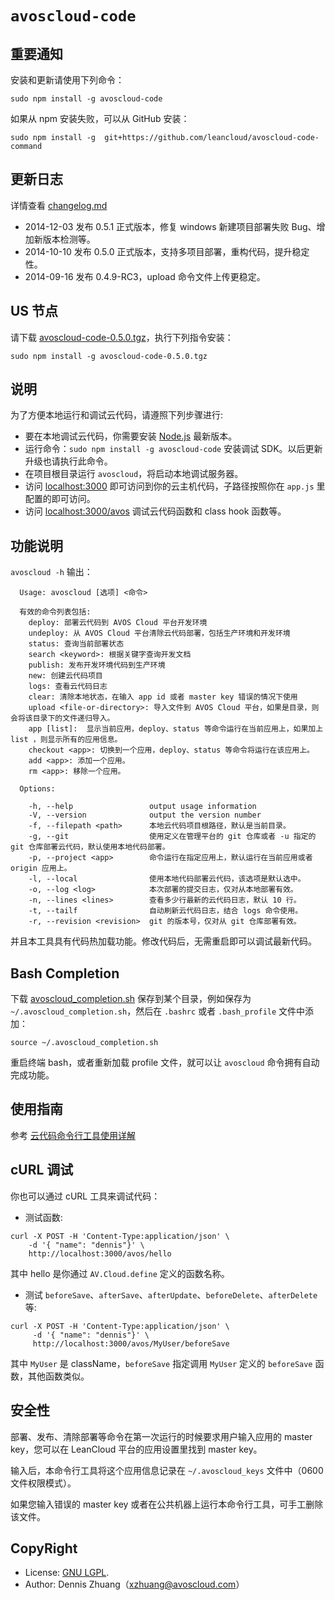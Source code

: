# `avoscloud-code`

## 重要通知

安装和更新请使用下列命令：

```
sudo npm install -g avoscloud-code
```

如果从 npm 安装失败，可以从 GitHub 安装：

```
sudo npm install -g  git+https://github.com/leancloud/avoscloud-code-command
```

## 更新日志

详情查看 [changelog.md](https://github.com/leancloud/avoscloud-code-command/blob/master/changelog.md)

* 2014-12-03 发布 0.5.1 正式版本，修复 windows 新建项目部署失败 Bug、增加新版本检测等。
* 2014-10-10 发布 0.5.0 正式版本，支持多项目部署，重构代码，提升稳定性。
* 2014-09-16 发布 0.4.9-RC3，upload 命令文件上传更稳定。

## US 节点

请下载 [avoscloud-code-0.5.0.tgz](https://github.com/leancloud/avoscloud-code-command/raw/master/us/avoscloud-code-0.5.0.tgz)，执行下列指令安装：

```
sudo npm install -g avoscloud-code-0.5.0.tgz
```

## 说明

为了方便本地运行和调试云代码，请遵照下列步骤进行:

* 要在本地调试云代码，你需要安装 [Node.js](http://nodejs.org) 最新版本。
* 运行命令：`sudo npm install -g avoscloud-code` 安装调试 SDK。以后更新升级也请执行此命令。
* 在项目根目录运行 `avoscloud`，将启动本地调试服务器。
* 访问 [localhost:3000](http://localhost:3000/) 即可访问到你的云主机代码，子路径按照你在 `app.js` 里配置的即可访问。
* 访问 [localhost:3000/avos](http://localhost:3000/avos) 调试云代码函数和 class hook 函数等。

## 功能说明

`avoscloud -h` 输出：

```
  Usage: avoscloud [选项] <命令>

  有效的命令列表包括:
    deploy: 部署云代码到 AVOS Cloud 平台开发环境
    undeploy: 从 AVOS Cloud 平台清除云代码部署，包括生产环境和开发环境
    status: 查询当前部署状态
    search <keyword>: 根据关键字查询开发文档
    publish: 发布开发环境代码到生产环境
    new: 创建云代码项目
    logs: 查看云代码日志
    clear: 清除本地状态，在输入 app id 或者 master key 错误的情况下使用
    upload <file-or-directory>: 导入文件到 AVOS Cloud 平台，如果是目录，则会将该目录下的文件递归导入。
    app [list]:  显示当前应用，deploy、status 等命令运行在当前应用上，如果加上 list ，则显示所有的应用信息。
    checkout <app>: 切换到一个应用，deploy、status 等命令将运行在该应用上。
    add <app>: 添加一个应用。
    rm <app>: 移除一个应用。

  Options:

    -h, --help                 output usage information
    -V, --version              output the version number
    -f, --filepath <path>      本地云代码项目根路径，默认是当前目录。
    -g, --git                  使用定义在管理平台的 git 仓库或者 -u 指定的 git 仓库部署云代码，默认使用本地代码部署。
    -p, --project <app>        命令运行在指定应用上，默认运行在当前应用或者 origin 应用上。
    -l, --local                使用本地代码部署云代码，该选项是默认选中。
    -o, --log <log>            本次部署的提交日志，仅对从本地部署有效。
    -n, --lines <lines>        查看多少行最新的云代码日志，默认 10 行。
    -t, --tailf                自动刷新云代码日志，结合 logs 命令使用。
    -r, --revision <revision>  git 的版本号，仅对从 git 仓库部署有效。
```

并且本工具具有代码热加载功能。修改代码后，无需重启即可以调试最新代码。

## Bash Completion

下载 [avoscloud_completion.sh](https://github.com/avoscloud/avoscloud-code-command/blob/master/avoscloud_completion.sh) 保存到某个目录，例如保存为 `~/.avoscloud_completion.sh`，然后在 `.bashrc` 或者 `.bash_profile` 文件中添加：

```
source ~/.avoscloud_completion.sh
```

重启终端 bash，或者重新加载 profile 文件，就可以让 `avoscloud` 命令拥有自动完成功能。


## 使用指南

参考 [云代码命令行工具使用详解](http://leancloud.cn/docs/cloud_code_commandline.html)

## cURL 调试

你也可以通过 cURL 工具来调试代码：

* 测试函数:
```
curl -X POST -H 'Content-Type:application/json' \
    -d '{ "name": "dennis"}' \
    http://localhost:3000/avos/hello
```
其中 hello 是你通过 `AV.Cloud.define` 定义的函数名称。

* 测试 `beforeSave`、`afterSave`、`afterUpdate`、`beforeDelete`、`afterDelete` 等:

```
curl -X POST -H 'Content-Type:application/json' \
     -d '{ "name": "dennis"}' \
	 http://localhost:3000/avos/MyUser/beforeSave
```
其中 `MyUser` 是 className，`beforeSave` 指定调用 `MyUser` 定义的 `beforeSave` 函数，其他函数类似。

## 安全性

部署、发布、清除部署等命令在第一次运行的时候要求用户输入应用的 master key，您可以在 LeanCloud 平台的应用设置里找到 master key。

输入后，本命令行工具将这个应用信息记录在 `~/.avoscloud_keys` 文件中（0600 文件权限模式）。

如果您输入错误的 master key 或者在公共机器上运行本命令行工具，可手工删除该文件。

## CopyRight

* License: [GNU LGPL](https://www.gnu.org/licenses/lgpl.html).
* Author: Dennis Zhuang（xzhuang@avoscloud.com）
